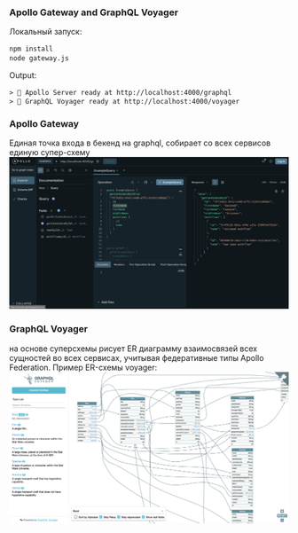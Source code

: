 ### Apollo Gateway and GraphQL Voyager

Локальный запуск:
```bash
npm install
node gateway.js
```
Output:
```
> 🚀 Apollo Server ready at http://localhost:4000/graphql
> 🚀 GraphQL Voyager ready at http://localhost:4000/voyager
```

### Apollo Gateway
Единая точка входа в бекенд на graphql, собирает со всех сервисов единую супер-схему
![apollo.png](static/apollo.png)

### GraphQL Voyager 
на основе суперсхемы рисует ER диаграмму взаимосвязей всех сущностей во всех сервисах, учитывая федеративные типы Apollo Federation.
Пример ER-схемы voyager:
![voyager.png](static/voyager.png)